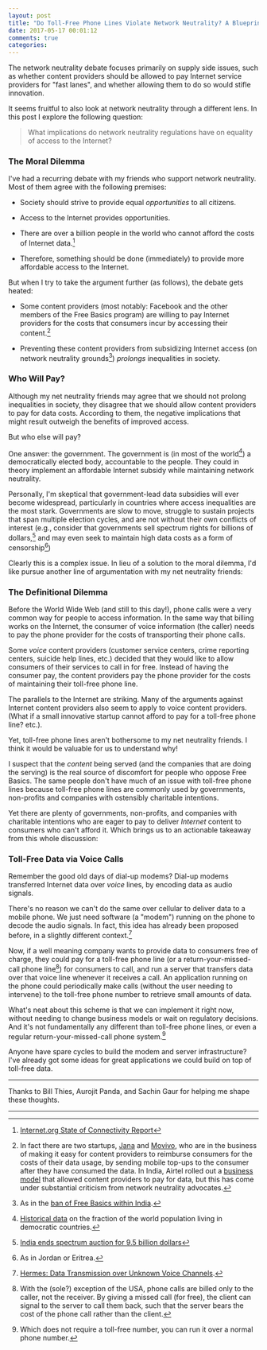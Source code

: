 ```yaml
---
layout: post
title: "Do Toll-Free Phone Lines Violate Network Neutrality? A Blueprint for Providing Toll-Free Cellular Data"
date: 2017-05-17 00:01:12
comments: true
categories:
---
```


The network neutrality debate focuses primarily on supply side issues, such as whether content providers should be
allowed to pay Internet service providers for "fast lanes", and whether allowing them to do so would stifle innovation.

It seems fruitful to also look at network neutrality through a
different lens. In this post I explore the following question:

>  What implications do network neutrality regulations have on equality of access to the Internet?

### The Moral Dilemma

I've had a recurring debate with my friends who support network neutrality. Most of them agree with the following premises:

- Society should strive to provide equal *opportunities* to all citizens.

- Access to the Internet provides opportunities.

- There are over a billion people in the world who cannot afford the costs of Internet data.[^2]

- Therefore, something should be done (immediately) to provide more
  affordable access to the Internet.

But when I try to take the argument further (as follows), the debate gets heated:

- Some content providers (most notably: Facebook and the other members of the Free Basics program)
  are willing to pay Internet providers for the costs that consumers incur by accessing their content.[^3]

- Preventing these content providers from subsidizing Internet access (on
  network neutrality grounds[^9]) *prolongs* inequalities in society.

### Who Will Pay?

Although my net neutrality friends may agree that we should not
prolong inequalities in society, they disagree that we should allow content providers
to pay for data costs. According to them, the negative implications that might
result outweigh the benefits of improved access.

But who else will pay?

One answer: the government. The government is (in most of the world[^4]) a
democratically elected body, accountable to the people. They could in theory
implement an affordable Internet subsidy while
maintaining network neutrality.

Personally, I'm skeptical that government-lead data subsidies will ever become
widespread, particularly in countries where
access inequalities are the most stark. Governments are slow to move,
struggle to sustain projects that span multiple election cycles,
and are not without their own conflicts of interest (e.g., consider that
governments sell spectrum rights for billions of dollars,[^5] and may even seek
to maintain high data costs as a form of censorship[^6])

Clearly this is a complex issue. In lieu of a solution to the moral dilemma, I'd like pursue
another line of argumentation with my net neutrality friends:

### The Definitional Dilemma

Before the World Wide Web (and still to this day!), phone calls were a very common way for
people to access information. In the same way that billing works on the Internet, the consumer of voice
information (the caller) needs to pay the phone provider for the costs of
transporting their phone calls.

Some *voice* content providers (customer service
centers, crime reporting centers, suicide help lines, etc.) decided that they
would like to allow consumers of their services to call in for free.
Instead of having the consumer pay, the content providers pay the phone provider for the costs of
maintaining their toll-free phone line.

The parallels to the Internet are striking. Many of the arguments against Internet content providers also seem to apply to voice content providers.
(What if a small innovative startup cannot afford to pay for a toll-free phone line? etc.).

Yet, toll-free phone lines aren't bothersome to my net neutrality
friends. I think it would be valuable for us to understand why!

I suspect that the *content* being served (and the companies that are doing the serving) is the real source of discomfort
for people who oppose Free Basics. The same people don't have much of an issue with toll-free phone
lines because toll-free phone lines are commonly used by governments, non-profits and companies with ostensibly charitable intentions.

Yet there are plenty of governments, non-profits, and companies with charitable intentions who are eager to
pay to deliver *Internet* content to consumers who can't afford it. Which
brings us to an actionable takeaway from this whole discussion:

### Toll-Free Data via Voice Calls

Remember the good old days of dial-up modems? Dial-up modems transferred
Internet data over *voice* lines, by encoding data as audio signals.

There's no reason we can't do the same over cellular to deliver data to a
mobile phone. We just need software (a "modem") running on the
phone to decode the audio signals. In fact, this idea has already been proposed
before, in a slightly different context.[^7]

Now, if a well meaning company wants to provide data to consumers free of
charge, they could pay for a toll-free phone line (or a return-your-missed-call phone line[^11]) for consumers to call, and run a server that transfers data over that
voice line whenever it receives a call. An application running on the phone could periodically make calls (without
the user needing to intervene) to the toll-free phone number to retrieve small
amounts of data.

What's neat about this scheme is that we can implement it right now, without needing to change business models or wait on regulatory decisions. And it's not fundamentally any different than toll-free phone lines, or even a regular return-your-missed-call phone system.[^10]

Anyone have spare cycles to build the modem and server infrastructure? I've already got some ideas for great applications we could build
on top of toll-free data.

---

Thanks to Bill Thies, Aurojit Panda, and Sachin Gaur for helping me shape these thoughts.

---

[^2]: [Internet.org State of Connectivity Report](https://info.internet.org/en/wp-content/uploads/sites/4/2016/07/state-of-connectivity-2015-2016-02-21-final.pdf)

[^3]: In fact there are two startups, [Jana](https://www.jana.com/home) and [Movivo](https://www.movivo.com/), who are in the business of making it easy for content providers to reimburse consumers for the costs of their data usage, by sending mobile top-ups to the consumer after they have consumed the data. In India, Airtel rolled out a [business model](https://en.wikipedia.org/wiki/Airtel_Zero) that allowed content providers to pay for data, but this has come under substantial criticism from network neutrality advocates.

[^4]: [Historical data](https://ourworldindata.org/democracy/) on the fraction of the world population living in democratic countries.

[^5]: [India ends spectrum auction for 9.5 billion dollars](https://www.livemint.com/Industry/xt5r4Zs5RmzjdwuLUdwJMI/Spectrum-auction-ends-after-lukewarm-response-from-telcos.html)

[^6]: As in Jordan or Eritrea.

[^7]: [Hermes: Data Transmission over Unknown Voice Channels](https://www.cs.nyu.edu/~jchen/publications/com31a-dhananjay.pdf).

[^9]: As in the [ban of Free Basics within India](https://www.theguardian.com/technology/2016/may/12/facebook-free-basics-india-zuckerberg).

[^10]: Which does not require a toll-free number, you can run it over a normal phone number.

[^11]: With the (sole?) exception of the USA, phone calls are billed only to the caller, not the receiver. By giving a missed call (for free), the client can signal to the server to call them back, such that the server bears the cost of the phone call rather than the client.
